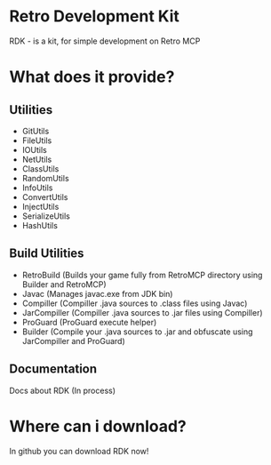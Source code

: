 # Retro Development Kit
 RDK - is a kit, for simple development on Retro MCP
# What does it provide?
## Utilities
- GitUtils
- FileUtils
- IOUtils
- NetUtils
- ClassUtils
- RandomUtils
- InfoUtils
- ConvertUtils
- InjectUtils
- SerializeUtils
- HashUtils
## Build Utilities
- RetroBuild (Builds your game fully from RetroMCP directory using Builder and RetroMCP)
- Javac (Manages javac.exe from JDK bin)
- Compiller (Compiller .java sources to .class files using Javac)
- JarCompiller (Compiller .java sources to .jar files using Compiller)
- ProGuard (ProGuard execute helper)
- Builder (Compile your .java sources to .jar and obfuscate using JarCompiller and ProGuard)
## Documentation
Docs about RDK (In process)
# Where can i download?
In github you can download RDK now!

